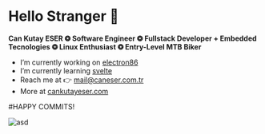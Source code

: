 # Hello Stranger 👋
**Can Kutay ESER   ❂   Software Engineer   ❂   Fullstack Developer + Embedded Tecnologies   ❂   Linux Enthusiast   ❂   Entry-Level MTB Biker**

  * I’m currently working on [electron86](https://github.com/esercankutay/electron86) 
  * I’m currently learning [svelte](https://svelte.dev/) 
  * Reach me at 👉 mail@caneser.com.tr 
  * More at [cankutayeser.com](https://cankutayeser.com)


#HAPPY COMMITS!

![asd](./files/chimp_comp.gif)

